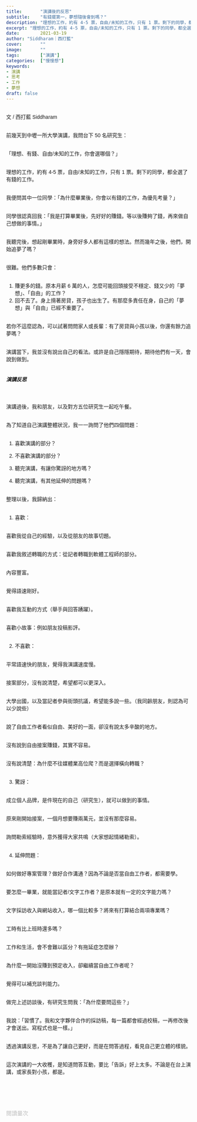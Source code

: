 ```yaml
---
title:       "演講後的反思"
subtitle:    "有錢擺第一，夢想隨後會到嗎？"
description: "理想的工作，約有 4-5 票，自由/未知的工作，只有 1 票。剩下的同學，都全選了有錢的工作..."
excerpt: "理想的工作，約有 4-5 票，自由/未知的工作，只有 1 票。剩下的同學，都全選了有錢的工作..."
date:        2021-03-19
author: "Siddharam｜西打藍"
cover:       ""
image:       ""
tags:        ["演講"]
categories:  ["慢慢想"]
keywords:
- 演講
- 思考
- 工作
- 夢想
draft: false
---
```


<article style="font-family: 'Noto Sans TC', '微軟正黑體', sans-serif; font-weight: 300;">

<br>文 / 西打藍 Siddharam<br><br>

前幾天到中壢一所大學演講，我問台下 50 名研究生：<br><br>

「理想、有錢、自由/未知的工作，你會選哪個？」<br><br>

理想的工作，約有 4-5 票，自由/未知的工作，只有 1 票。剩下的同學，都全選了有錢的工作。<br><br>

我便問其中一位同學：「為什麼畢業後，你會以有錢的工作，為優先考量？」<br><br>

同學很認真回我：「我是打算畢業後，先好好的賺錢。等以後賺夠了錢，再來做自己想做的事情。」<br><br>

我聽完後，想起剛畢業時，身旁好多人都有這樣的想法。然而幾年之後，他們，開始追夢了嗎？<br><br>

很難。他們多數只會：<br><br>

1. 賺更多的錢。原本月薪 6 萬的人，怎麼可能回頭接受不穩定、錢又少的「夢想」、「自由」的工作？<br>
2. 回不去了。身上揹著房貸，孩子也出生了。有那麼多責任在身，自己的「夢想」與「自由」已經不重要了。<br><br>

若你不這麼認為，可以試著問問家人或長輩：有了房貸與小孩以後，你還有餘力追夢嗎？<br><br>

演講當下，我並沒有說出自己的看法。或許是自己隱隱期待，期待他們有一天，會說到做到。<br><br>


<h5 class="article-h1-color">演講反思</h5><br>

演講過後，我和朋友，以及對方五位研究生一起吃午餐。<br><br>

為了知道自己演講整體狀況，我一一詢問了他們四個問題：<br><br>

1. 喜歡演講的部分？<br>

2. 不喜歡演講的部分？<br>

3. 聽完演講，有讓你驚訝的地方嗎？<br>

4. 聽完演講，有其他延伸的問題嗎？<br><br>

整理以後，我歸納出：<br><br>

1. 喜歡：<br><br>

喜歡我從自己的經驗，以及從朋友的故事切題。<br><br>

喜歡我敘述轉職的方式：從記者轉職到軟體工程師的部分。<br><br>

內容豐富。<br><br>

覺得語速剛好。<br><br>

喜歡我互動的方式（舉手與回答踴躍）。<br><br>

喜歡小故事：例如朋友投稿影評。<br><br>




2. 不喜歡：<br><br>

平常語速快的朋友，覺得我演講速度慢。<br><br>

接案部分，沒有說清楚，希望都可以更深入。<br><br>

大學出國，以及當記者參與街頭抗議，希望能多說一些。（我同齡朋友，則認為可以少說些）<br><br>

說了自由工作者看似自由、美好的一面，卻沒有說太多辛酸的地方。<br><br>

沒有說到自由接案賺錢，其實不容易。<br><br>

沒有說清楚：為什麼不往媒體業高位爬？而是選擇橫向轉職？<br><br>


3. 驚訝：<br><br>

成立個人品牌，是件現在的自己（研究生），就可以做到的事情。<br><br>

原來剛開始接案，一個月想要賺兩萬元，並沒有那麼容易。<br><br>

詢問勒索經驗時，意外獲得大家共鳴（大家想起情緒勒索）。<br><br>



4. 延伸問題：<br><br>

如何做好專案管理？做好合作溝通？因為不論是否當自由工作者，都需要學。<br><br>

要怎麼一畢業，就能當記者/文字工作者？是原本就有一定的文字能力嗎？<br><br>

文字採訪收入與網站收入，哪一個比較多？將來有打算結合兩項專業嗎？<br><br>

工時有比上班時還多嗎？<br><br>

工作和生活，會不會難以區分？有拖延症怎麼辦？<br><br>

為什麼一開始沒賺到預定收入，卻繼續當自由工作者呢？<br><br>

覺得可以補充談判能力。<br><br>

做完上述訪談後，有研究生問我：「為什麼要問這些？」<br><br>

我說：「習慣了。我和文字夥伴合作的採訪稿，每一篇都會經過校稿，一再修改後才會送出。寫程式也是一樣。」<br><br>

透過演講反思，不是為了讓自己更好，而是在問答過程，看見自己更立體的樣貌。<br><br>

這次演講的一大收穫，是知道問答互動，要比「告訴」好上太多。不論是在台上演講，或家長對小孩，都是。<br><br>



<br><br><br>

</article>

<div style="color: #bfbfbf; font-size: 15px;" id="busuanzi_container_page_pv">
  閱讀量<span id="busuanzi_value_page_pv"></span>次
</div>

<script src="../../js/post.js"></script>




